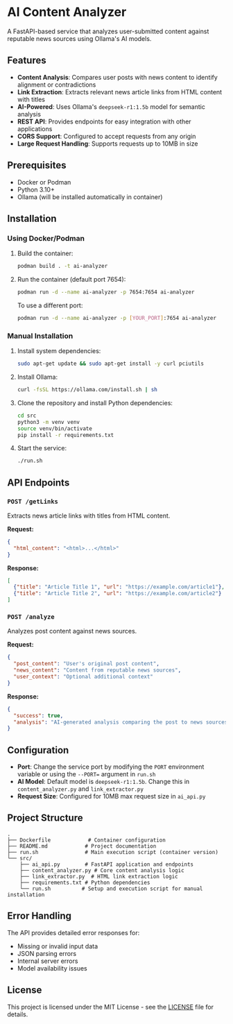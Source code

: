 # AI Content Analyzer

A FastAPI-based service that analyzes user-submitted content against reputable news sources using Ollama's AI models.

## Features

- **Content Analysis**: Compares user posts with news content to identify alignment or contradictions
- **Link Extraction**: Extracts relevant news article links from HTML content with titles
- **AI-Powered**: Uses Ollama's `deepseek-r1:1.5b` model for semantic analysis
- **REST API**: Provides endpoints for easy integration with other applications
- **CORS Support**: Configured to accept requests from any origin
- **Large Request Handling**: Supports requests up to 10MB in size

## Prerequisites

- Docker or Podman
- Python 3.10+
- Ollama (will be installed automatically in container)

## Installation

### Using Docker/Podman

1. Build the container:
   ```bash
   podman build . -t ai-analyzer
   ```

2. Run the container (default port 7654):
   ```bash
   podman run -d --name ai-analyzer -p 7654:7654 ai-analyzer
   ```

   To use a different port:
   ```bash
   podman run -d --name ai-analyzer -p [YOUR_PORT]:7654 ai-analyzer
   ```

### Manual Installation

1. Install system dependencies:
   ```bash
   sudo apt-get update && sudo apt-get install -y curl pciutils
   ```

2. Install Ollama:
   ```bash
   curl -fsSL https://ollama.com/install.sh | sh
   ```

3. Clone the repository and install Python dependencies:
   ```bash
   cd src
   python3 -m venv venv
   source venv/bin/activate
   pip install -r requirements.txt
   ```

4. Start the service:
   ```bash
   ./run.sh
   ```

## API Endpoints

### `POST /getLinks`

Extracts news article links with titles from HTML content.

**Request:**
```json
{
  "html_content": "<html>...</html>"
}
```

**Response:**
```json
[
  {"title": "Article Title 1", "url": "https://example.com/article1"},
  {"title": "Article Title 2", "url": "https://example.com/article2"}
]
```

### `POST /analyze`

Analyzes post content against news sources.

**Request:**
```json
{
  "post_content": "User's original post content",
  "news_content": "Content from reputable news sources",
  "user_context": "Optional additional context"
}
```

**Response:**
```json
{
  "success": true,
  "analysis": "AI-generated analysis comparing the post to news sources"
}
```

## Configuration

- **Port**: Change the service port by modifying the `PORT` environment variable or using the `--PORT=` argument in `run.sh`
- **AI Model**: Default model is `deepseek-r1:1.5b`. Change this in `content_analyzer.py` and `link_extractor.py`
- **Request Size**: Configured for 10MB max request size in `ai_api.py`

## Project Structure

```
.
├── Dockerfile            # Container configuration
├── README.md            # Project documentation
├── run.sh               # Main execution script (container version)
└── src/
    ├── ai_api.py        # FastAPI application and endpoints
    ├── content_analyzer.py # Core content analysis logic
    ├── link_extractor.py  # HTML link extraction logic
    ├── requirements.txt # Python dependencies
    └── run.sh          # Setup and execution script for manual installation
```

## Error Handling

The API provides detailed error responses for:
- Missing or invalid input data
- JSON parsing errors
- Internal server errors
- Model availability issues

## License

This project is licensed under the MIT License - see the [LICENSE](LICENSE) file for details.